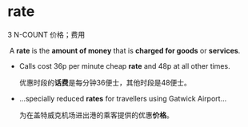 # rate

3 N-COUNT 价格；费用

​	A **rate** is the **amount of money** that is **charged for goods** or **services**.

* Calls cost 36p per minute cheap **rate** and 48p at all other times.

  优惠时段的**话费**是每分钟36便士，其他时段是48便士。

* ...specially reduced **rates** for travellers using Gatwick Airport...

  为在盖特威克机场进出港的乘客提供的优惠**价格**。